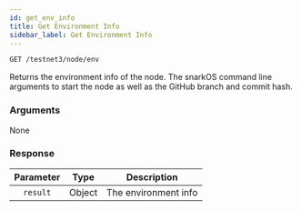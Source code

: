 ```yaml
---
id: get_env_info
title: Get Environment Info
sidebar_label: Get Environment Info
---
```


```bash title=ENDPOINT
GET /testnet3/node/env
```

Returns the environment info of the node.
The snarkOS command line arguments to start the node as well as the GitHub branch and commit hash.

### Arguments

None

### Response

| Parameter |  Type  |     Description      |
|:---------:|:------:|:--------------------:|
| `result`  | Object | The environment info |
